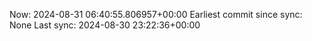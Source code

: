 Now: 2024-08-31 06:40:55.806957+00:00 Earliest commit since sync: None Last sync: 2024-08-30 23:22:36+00:00
